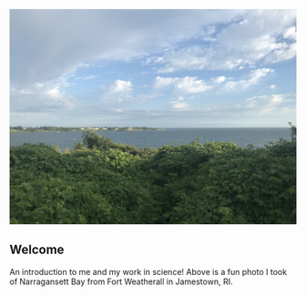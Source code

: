 
![Image of Narragansett Bay from Jamestown, RI](sea.jpg)

## Welcome
An introduction to me and my work in science! Above is a fun photo I took of Narragansett Bay from Fort Weatherall in Jamestown, RI. 
